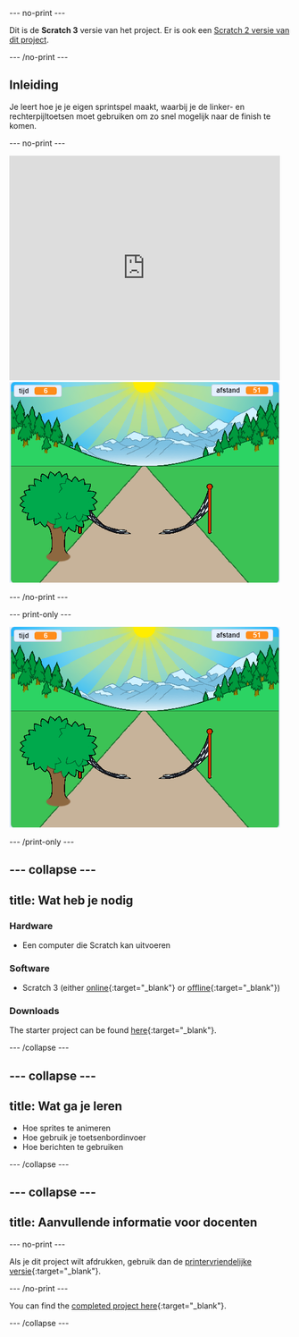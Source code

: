 --- no-print ---

Dit is de **Scratch 3** versie van het project. Er is ook een [Scratch 2 versie van dit project](https://projects.raspberrypi.org/en/projects/sprint-scratch2).

--- /no-print ---

## Inleiding

Je leert hoe je je eigen sprintspel maakt, waarbij je de linker- en rechterpijltoetsen moet gebruiken om zo snel mogelijk naar de finish te komen.

--- no-print ---

<div class="scratch-preview">
  <iframe allowtransparency="true" width="485" height="402" src="https://scratch.mit.edu/projects/embed/298930696/?autostart=false" frameborder="0" scrolling="no"></iframe>
  <img src="images/sprint-final.png">
</div>

--- /no-print ---

--- print-only ---

![voltooid project](images/sprint-final.png)

--- /print-only ---


--- collapse ---
---
title: Wat heb je nodig
---

### Hardware

+ Een computer die Scratch kan uitvoeren

### Software

+ Scratch 3 (either [online](https://rpf.io/scratchon){:target="_blank"} or [offline](https://rpf.io/scratchoff){:target="_blank"})

### Downloads

The starter project can be found [here](https://rpf.io/p/en/sprint-go){:target="_blank"}.

--- /collapse ---

--- collapse ---
---
title: Wat ga je leren
---

- Hoe sprites te animeren
- Hoe gebruik je toetsenbordinvoer
- Hoe berichten te gebruiken

--- /collapse ---

--- collapse ---
---
title: Aanvullende informatie voor docenten
---

--- no-print ---

Als je dit project wilt afdrukken, gebruik dan de [printervriendelijke versie](https://projects.raspberrypi.org/en/projects/sprint/print){:target="_blank"}.

--- /no-print ---

You can find the [completed project here](https://rpf.io/p/en/sprint-get){:target="_blank"}.

--- /collapse ---


